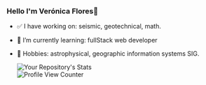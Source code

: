 ### Hello I'm Verónica Flores👋

- ✅ I have working on:
      seismic,
      geotechnical, 
      math. 
      
- 🌱 I’m currently learning: 
      fullStack web developer
      
- 🏓 Hobbies:
      astrophysical,
      geographic information systems SIG.
      
     ![Your Repository's Stats](https://github-readme-stats.vercel.app/api/top-langs/?username=Veflo13&theme=blue-green&langs_count=10)  
     ![Profile View Counter](https://komarev.com/ghpvc/?username=veflo13)
      
  


<!--
**veflo13/veflo13** is a ✨ _special_ ✨ repository because its `README.md` (this file) appears on your GitHub profile.

Here are some ideas to get you started:

- 🔭 I’m currently working on ...
- 🌱 I’m currently learning ...
- 👯 I’m looking to collaborate on ...
- 🤔 I’m looking for help with ...
- 💬 Ask me about ...
- 📫 How to reach me: ...
- 😄 Pronouns: ...
- ⚡ Fun fact: ...
-->
